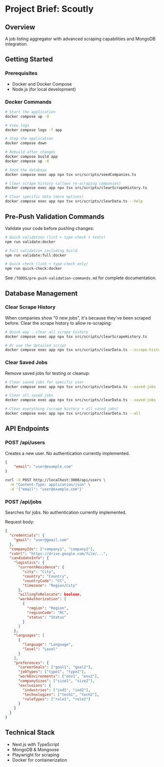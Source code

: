 # Project Brief: Scoutly

## Overview

A job listing aggregator with advanced scraping capabilities and MongoDB integration.

## Getting Started

### Prerequisites

- Docker and Docker Compose
- Node.js (for local development)

### Docker Commands

```bash
# Start the application
docker compose up -d

# View logs
docker compose logs -f app

# Stop the application
docker compose down

# Rebuild after changes
docker compose build app
docker compose up -d

# Seed the database
docker compose exec app npx tsx src/scripts/seedCompanies.ts

# Clear scrape history (allows re-scraping companies)
docker compose exec app npx tsx src/scripts/clearScrapeHistory.ts

# Clear specific data (more options)
docker compose exec app npx tsx src/scripts/clearData.ts --help
```

## Pre-Push Validation Commands

Validate your code before pushing changes:

```bash
# Quick validation (lint + type-check + tests)
npm run validate:docker

# Full validation including build
npm run validate:full:docker

# Quick check (lint + type-check only)
npm run quick-check:docker
```

See `/TODOS/pre-push-validation-commands.md` for complete documentation.

## Database Management

### Clear Scrape History

When companies show "0 new jobs", it's because they've been scraped before. Clear the scrape history to allow re-scraping:

```bash
# Quick way - clear all scrape history
docker compose exec app npx tsx src/scripts/clearScrapeHistory.ts

# Or use the detailed script
docker compose exec app npx tsx src/scripts/clearData.ts --scrape-history
```

### Clear Saved Jobs

Remove saved jobs for testing or cleanup:

```bash
# Clear saved jobs for specific user
docker compose exec app npx tsx src/scripts/clearData.ts --saved-jobs --user judithv.sanchezc@gmail.com

# Clear all saved jobs
docker compose exec app npx tsx src/scripts/clearData.ts --saved-jobs --all

# Clear everything (scrape history + all saved jobs)
docker compose exec app npx tsx src/scripts/clearData.ts --all
```

## API Endpoints

### POST /api/users

Creates a new user. No authentication currently implemented.

```json
{
	"email": "user@example.com"
}
```

```bash
curl -X POST http://localhost:3000/api/users \
  -H "Content-Type: application/json" \
  -d '{"email": "user@example.com"}'

```

### POST /api/jobs

Searches for jobs. No authentication currently implemented.

Request body:

```json
{
  "credentials": {
    "gmail": "user@gmail.com"
  },
  "companyIds": ["company1", "company2"],
  "cvUrl": "https://drive.google.com/file/...",
  "candidateInfo": {
    "logistics": {
      "currentResidence": {
        "city": "City",
        "country": "Country",
        "countryCode": "CC",
        "timezone": "Region/City"
      },
      "willingToRelocate": boolean,
      "workAuthorization": [
        {
          "region": "Region",
          "regionCode": "RC",
          "status": "Status"
        }
      ]
    },
    "languages": [
      {
        "language": "Language",
        "level": "Level"
      }
    ],
    "preferences": {
      "careerGoals": ["goal1", "goal2"],
      "jobTypes": ["type1", "type2"],
      "workEnvironments": ["env1", "env2"],
      "companySizes": ["size1", "size2"],
      "exclusions": {
        "industries": ["ind1", "ind2"],
        "technologies": ["tech1", "tech2"],
        "roleTypes": ["role1", "role2"]
      }
    }
  }
}
```

## Technical Stack

- Next.js with TypeScript
- MongoDB & Mongoose
- Playwright for scraping
- Docker for containerization
